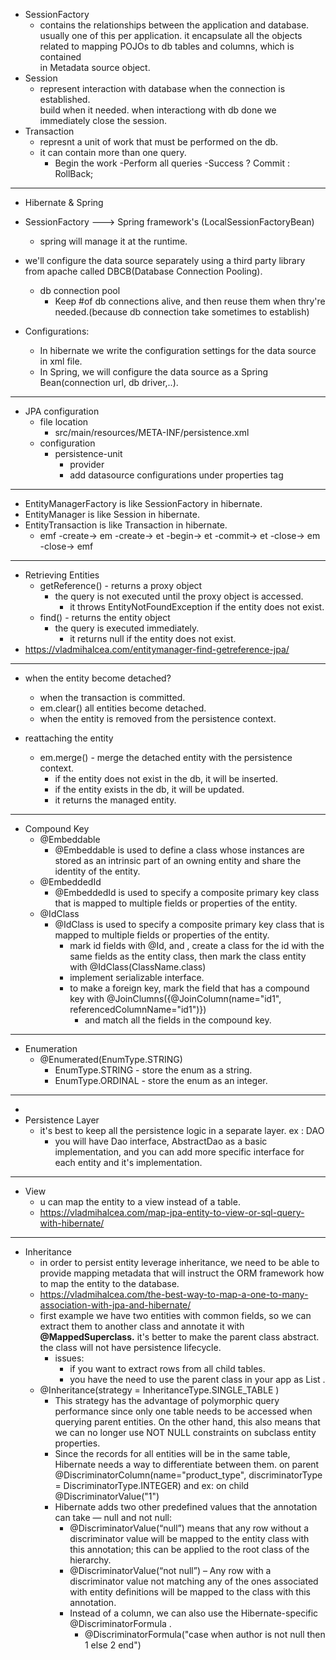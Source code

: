 - SessionFactory 
	- contains the relationships between the application and  database.
	<br>usually one of this per application. it encapsulate all the objects 
	<br>related to mapping POJOs to db tables and columns, which is contained 
	<br>in Metadata source object.
- Session
	- represent interaction with database when the connection is established.
	<br>build when it needed. when interactiong with db done we immediately close the session.
- Transaction
	- represnt a unit of work that must be performed on the db.
	- it can contain more than one query.
		- Begin the work -Perform all queries -Success ? Commit : RollBack;
	
---

- Hibernate & Spring

- SessionFactory ---> Spring framework's (LocalSessionFactoryBean) 
  - spring will manage it at the runtime.

- we'll configure the data source separately using a third party library from apache called DBCB(Database Connection Pooling).
  - db connection pool
	- Keep #of db connections alive, and then reuse them when thry're needed.(because db connection take sometimes to establish)

- Configurations:
	- In hibernate we write the configuration settings for the data source in xml file.
	- In Spring, we will configure the data source as a Spring Bean(connection url, db driver,..).

---
- JPA configuration
  - file location
    - src/main/resources/META-INF/persistence.xml
  - configuration
    - persistence-unit
	  - provider
	  - add datasource configurations under properties tag
	
---
- EntityManagerFactory is like SessionFactory in hibernate.
- EntityManager is like Session in hibernate.
- EntityTransaction is like Transaction in hibernate.
  - emf -create-> em -create-> et -begin-> et -commit-> et -close-> em -close-> emf
---
- Retrieving Entities
  - getReference() - returns a proxy object
    - the query is not executed until the proxy object is accessed.
	  - it throws EntityNotFoundException if the entity does not exist.
  - find() - returns the entity object
	- the query is executed immediately.
	  - it returns null if the entity does not exist.
- https://vladmihalcea.com/entitymanager-find-getreference-jpa/
---
- when the entity become detached?
  - when the transaction is committed.
  - em.clear() all entities become detached.
  - when the entity is removed from the persistence context.

- reattaching the entity
  - em.merge() - merge the detached entity with the persistence context.
    - if the entity does not exist in the db, it will be inserted.
	- if the entity exists in the db, it will be updated. 
	- it returns the managed entity.
---
- Compound Key
  - @Embeddable
	- @Embeddable is used to define a class whose instances are stored as an intrinsic part of an owning entity and share the identity of the entity.
  - @EmbeddedId
	- @EmbeddedId is used to specify a composite primary key class that is mapped to multiple fields or properties of the entity.
  - @IdClass
	- @IdClass is used to specify a composite primary key class that is mapped to multiple fields or properties of the entity.
	  - mark id fields with @Id, and , create a class for the id with the same fields as the entity class, then mark the class entity with @IdClass(ClassName.class)
	  - implement serializable interface.
	  - to make a foreign key, mark the field that has a compound key with @JoinClumns({@JoinColumn(name="id1", referencedColumnName="id1")})
	    - and match all the fields in the compound key.
---
- Enumeration
  - @Enumerated(EnumType.STRING)
	- EnumType.STRING - store the enum as a string.
	- EnumType.ORDINAL - store the enum as an integer.
---
- 
- Persistence Layer
  - it's best to keep all the persistence logic in a separate layer. ex : DAO
    - you will have Dao interface, AbstractDao as a basic implementation, and you can add more specific interface for each entity and it's implementation. 
---
- View
  - u can map the entity to a view instead of a table.
  - https://vladmihalcea.com/map-jpa-entity-to-view-or-sql-query-with-hibernate/
---
- Inheritance
  - in order to persist entity leverage inheritance, we need to be able to provide mapping metadata that will instruct the ORM framework how to map the entity to the database.
  - https://vladmihalcea.com/the-best-way-to-map-a-one-to-many-association-with-jpa-and-hibernate/
  - first example we have two entities with common fields, so we can extract them to another class and annotate it with <b>@MappedSuperclass.</b> it's better to make the parent class abstract. the class will not have persistence lifecycle.
    - issues:
	  - if you want to extract rows from all child tables.
	  - you have the need to use the parent class in your app as  List<ParentClass> .
  - @Inheritance(strategy = InheritanceType.SINGLE_TABLE	)
	- This strategy has the advantage of polymorphic query performance since only one table needs to be accessed when querying parent entities. On the other hand, this also means that we can no longer use NOT NULL constraints on subclass entity properties.
	- Since the records for all entities will be in the same table, Hibernate needs a way to differentiate between them. on parent @DiscriminatorColumn(name="product_type", 
  discriminatorType = DiscriminatorType.INTEGER) and ex: on child @DiscriminatorValue("1")
    - Hibernate adds two other predefined values that the annotation can take — null and not null:
		- @DiscriminatorValue(“null”) means that any row without a discriminator value will be mapped to the entity class with this annotation; this can be applied to the root class of the hierarchy.
		- @DiscriminatorValue(“not null”) – Any row with a discriminator value not matching any of the ones associated with entity definitions will be mapped to the class with this annotation.
		- Instead of a column, we can also use the Hibernate-specific @DiscriminatorFormula .
		  - @DiscriminatorFormula("case when author is not null then 1 else 2 end")

